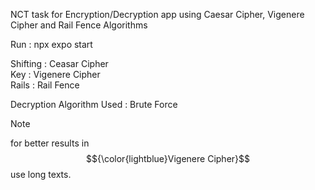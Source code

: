 NCT task for Encryption/Decryption app using Caesar Cipher, Vigenere Cipher and Rail Fence Algorithms </br>

Run : npx expo start </br>

Shifting : Ceasar Cipher </br>
Key : Vigenere Cipher </br>
Rails : Rail Fence </br>


Decryption Algorithm Used : Brute Force </br>



> [!NOTE]
> for better results in $${\color{lightblue}Vigenere Cipher}$$ use long texts.
